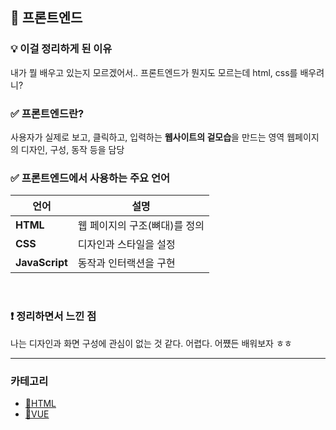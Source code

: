 ## 🚀 프론트엔드

### 💡 이걸 정리하게 된 이유

내가 뭘 배우고 있는지 모르겠어서..
프론트엔드가 뭔지도 모르는데 html, css를 배우려니?

### ✅ 프론트엔드란?

사용자가 실제로 보고, 클릭하고, 입력하는 **웹사이트의 겉모습**을 만드는 영역
웹페이지의 디자인, 구성, 동작 등을 담당

### ✅ 프론트엔드에서 사용하는 주요 언어

| 언어           | 설명                          |
| -------------- | ----------------------------- |
| **HTML**       | 웹 페이지의 구조(뼈대)를 정의 |
| **CSS**        | 디자인과 스타일을 설정        |
| **JavaScript** | 동작과 인터랙션을 구현        |

<br>

### ❗ 정리하면서 느낀 점

나는 디자인과 화면 구성에 관심이 없는 것 같다. 어렵다.
어쩄든 배워보자 ㅎㅎ

---

### 카테고리

- [📂HTML](./Html/)
- [📂VUE](./Vue/)
